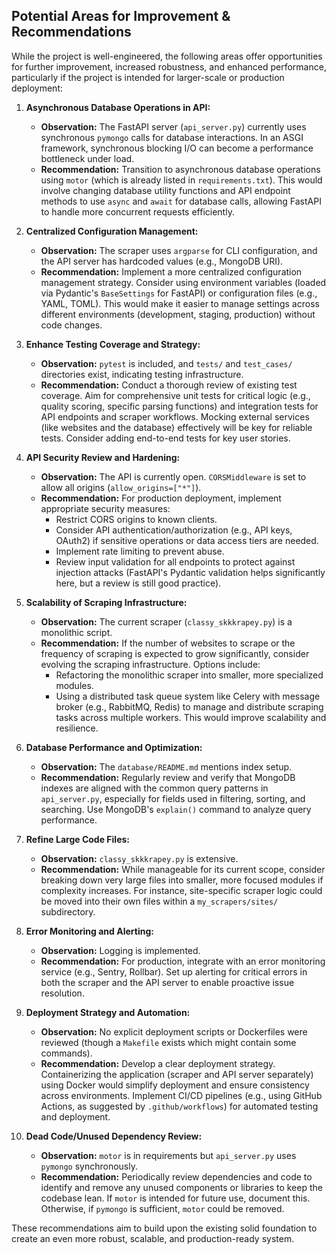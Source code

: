 ## Potential Areas for Improvement & Recommendations

While the project is well-engineered, the following areas offer opportunities for further improvement, increased robustness, and enhanced performance, particularly if the project is intended for larger-scale or production deployment:

1.  **Asynchronous Database Operations in API:**
    *   **Observation:** The FastAPI server (`api_server.py`) currently uses synchronous `pymongo` calls for database interactions. In an ASGI framework, synchronous blocking I/O can become a performance bottleneck under load.
    *   **Recommendation:** Transition to asynchronous database operations using `motor` (which is already listed in `requirements.txt`). This would involve changing database utility functions and API endpoint methods to use `async` and `await` for database calls, allowing FastAPI to handle more concurrent requests efficiently.

2.  **Centralized Configuration Management:**
    *   **Observation:** The scraper uses `argparse` for CLI configuration, and the API server has hardcoded values (e.g., MongoDB URI).
    *   **Recommendation:** Implement a more centralized configuration management strategy. Consider using environment variables (loaded via Pydantic's `BaseSettings` for FastAPI) or configuration files (e.g., YAML, TOML). This would make it easier to manage settings across different environments (development, staging, production) without code changes.

3.  **Enhance Testing Coverage and Strategy:**
    *   **Observation:** `pytest` is included, and `tests/` and `test_cases/` directories exist, indicating testing infrastructure.
    *   **Recommendation:** Conduct a thorough review of existing test coverage. Aim for comprehensive unit tests for critical logic (e.g., quality scoring, specific parsing functions) and integration tests for API endpoints and scraper workflows. Mocking external services (like websites and the database) effectively will be key for reliable tests. Consider adding end-to-end tests for key user stories.

4.  **API Security Review and Hardening:**
    *   **Observation:** The API is currently open. `CORSMiddleware` is set to allow all origins (`allow_origins=["*"]`).
    *   **Recommendation:** For production deployment, implement appropriate security measures:
        *   Restrict CORS origins to known clients.
        *   Consider API authentication/authorization (e.g., API keys, OAuth2) if sensitive operations or data access tiers are needed.
        *   Implement rate limiting to prevent abuse.
        *   Review input validation for all endpoints to protect against injection attacks (FastAPI's Pydantic validation helps significantly here, but a review is still good practice).

5.  **Scalability of Scraping Infrastructure:**
    *   **Observation:** The current scraper (`classy_skkkrapey.py`) is a monolithic script.
    *   **Recommendation:** If the number of websites to scrape or the frequency of scraping is expected to grow significantly, consider evolving the scraping infrastructure. Options include:
        *   Refactoring the monolithic scraper into smaller, more specialized modules.
        *   Using a distributed task queue system like Celery with message broker (e.g., RabbitMQ, Redis) to manage and distribute scraping tasks across multiple workers. This would improve scalability and resilience.

6.  **Database Performance and Optimization:**
    *   **Observation:** The `database/README.md` mentions index setup.
    *   **Recommendation:** Regularly review and verify that MongoDB indexes are aligned with the common query patterns in `api_server.py`, especially for fields used in filtering, sorting, and searching. Use MongoDB's `explain()` command to analyze query performance.

7.  **Refine Large Code Files:**
    *   **Observation:** `classy_skkkrapey.py` is extensive.
    *   **Recommendation:** While manageable for its current scope, consider breaking down very large files into smaller, more focused modules if complexity increases. For instance, site-specific scraper logic could be moved into their own files within a `my_scrapers/sites/` subdirectory.

8.  **Error Monitoring and Alerting:**
    *   **Observation:** Logging is implemented.
    *   **Recommendation:** For production, integrate with an error monitoring service (e.g., Sentry, Rollbar). Set up alerting for critical errors in both the scraper and the API server to enable proactive issue resolution.

9.  **Deployment Strategy and Automation:**
    *   **Observation:** No explicit deployment scripts or Dockerfiles were reviewed (though a `Makefile` exists which might contain some commands).
    *   **Recommendation:** Develop a clear deployment strategy. Containerizing the application (scraper and API server separately) using Docker would simplify deployment and ensure consistency across environments. Implement CI/CD pipelines (e.g., using GitHub Actions, as suggested by `.github/workflows`) for automated testing and deployment.

10. **Dead Code/Unused Dependency Review:**
    *   **Observation:** `motor` is in requirements but `api_server.py` uses `pymongo` synchronously.
    *   **Recommendation:** Periodically review dependencies and code to identify and remove any unused components or libraries to keep the codebase lean. If `motor` is intended for future use, document this. Otherwise, if `pymongo` is sufficient, `motor` could be removed.

These recommendations aim to build upon the existing solid foundation to create an even more robust, scalable, and production-ready system.
